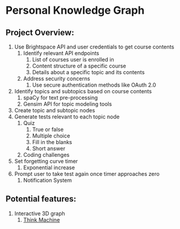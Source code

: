 # Personal Knowledge Graph
## Project Overview:

1.  Use Brightspace API and user credentials to get course contents
    1. Identify relevant API endpoints
        1. List of courses user is enrolled in
        2. Content structure of a specific course
        3. Details about a specific topic and its contents
    2. Address security concerns
        1. Use secure authentication methods like OAuth 2.0
2.  Identify topics and subtopics based on course contents
    1. spaCy for text pre-processing
    2. Gensim API for topic modeling tools
3.  Create topic and subtopic nodes
4.  Generate tests relevant to each topic node
    1. Quiz
        1. True or false
        2. Multiple choice
        3. Fill in the blanks
        4. Short answer
    2. Coding challenges
5.  Set forgetting curve timer
    1. Exponential increase
6.  Prompt user to take test again once timer approaches zero
    1. Notification System

## Potential features:
1. Interactive 3D graph
    1. [Think Machine](https://app.thinkmachine.com/untitled-1740347618387)
